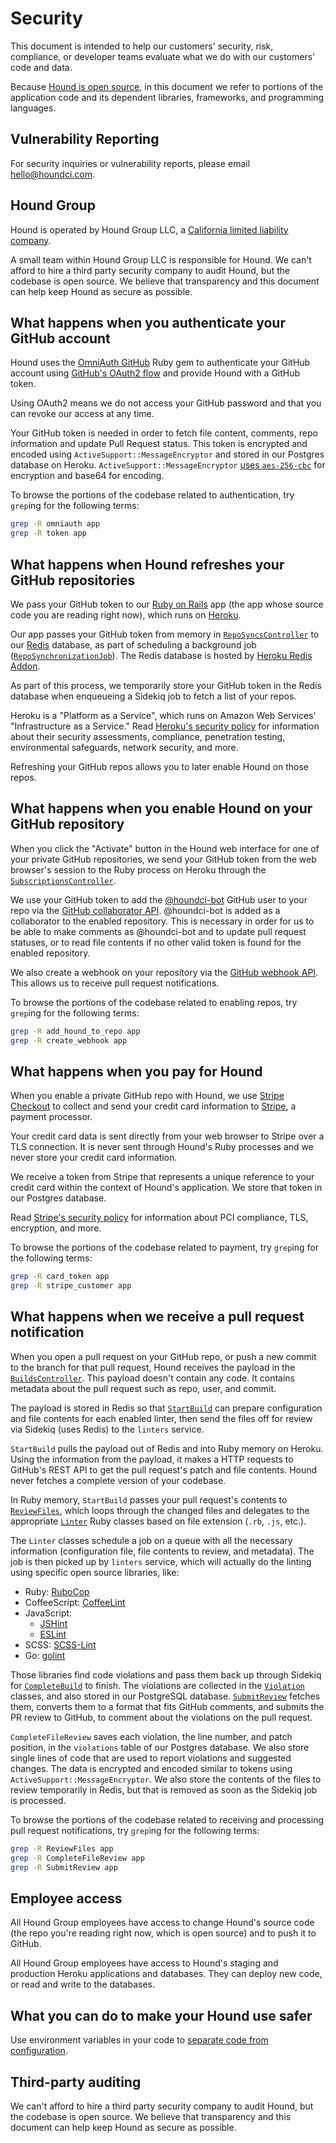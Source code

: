 Security
========

This document is intended to help our customers'
security, risk, compliance, or developer teams
evaluate what we do with our customers' code and data.

Because [Hound is open source][oss],
in this document we refer to portions of the application code and its dependent
libraries, frameworks, and programming languages.

[oss]: https://github.com/houndci/hound

Vulnerability Reporting
-----------------------

For security inquiries or vulnerability reports, please email
<hello@houndci.com>.

Hound Group
-----------

Hound is operated by Hound Group LLC,
a [California limited liability company][sos].

[sos]: https://businesssearch.sos.ca.gov/CBS/SearchResults?SearchType=NUMBER&SearchCriteria=201806410516

A small team within Hound Group LLC is responsible for Hound.
We can't afford to hire a third party security company to audit Hound,
but the codebase is open source.
We believe that transparency and this document can help keep Hound
as secure as possible.

What happens when you authenticate your GitHub account
------------------------------------------------------

Hound uses the [OmniAuth GitHub] Ruby gem to
authenticate your GitHub account using [GitHub's OAuth2 flow][gh-oauth]
and provide Hound with a GitHub token.

[OmniAuth GitHub]: https://github.com/intridea/omniauth-github
[gh-oauth]: https://developer.github.com/v3/oauth/

Using OAuth2 means we do not access your GitHub password
and that you can revoke our access at any time.

Your GitHub token is needed in order to fetch file content, comments, repo
information and update Pull Request status. This token is encrypted and encoded
using `ActiveSupport::MessageEncryptor` and stored in our Postgres database
on Heroku.
`ActiveSupport::MessageEncryptor` [uses `aes-256-cbc`][message-encryptor]
for encryption and base64 for encoding.

To browse the portions of the codebase related to authentication,
try `grep`ing for the following terms:

```bash
grep -R omniauth app
grep -R token app
```

[message-encryptor]: https://github.com/rails/rails/blob/2af7338bdf32790a28e388a99dada84db0af1b5f/activesupport/lib/active_support/message_encryptor.rb#L35

What happens when Hound refreshes your GitHub repositories
----------------------------------------------------------

We pass your GitHub token to our [Ruby on Rails] app
(the app whose source code you are reading right now),
which runs on [Heroku].

Our app passes your GitHub token from memory in
[`RepoSyncsController`] to our [Redis] database,
as part of scheduling a background job ([`RepoSynchronizationJob`]).
The Redis database is hosted by [Heroku Redis Addon].

[`RepoSyncsController`]: ../app/controllers/repo_syncs_controller.rb
[`RepoSynchronizationJob`]: ../app/jobs/repo_synchronization_job.rb
[Redis]: http://redis.io/
[Heroku Redis Addon]: https://elements.heroku.com/addons/heroku-redis

As part of this process,
we temporarily store your GitHub token in the Redis database
when enqueueing a Sidekiq job to fetch a list of your repos.

[Ruby on Rails]: http://rubyonrails.org
[Heroku]: https://www.heroku.com

Heroku is a "Platform as a Service",
which runs on Amazon Web Services' "Infrastructure as a Service."
Read [Heroku's security policy][aws] for information about their
security assessments, compliance, penetration testing,
environmental safeguards, network security, and more.

[aws]: https://www.heroku.com/policy/security

Refreshing your GitHub repos allows you to later enable Hound on those repos.

What happens when you enable Hound on your GitHub repository
------------------------------------------------------------

When you click the "Activate" button in the Hound web interface
for one of your private GitHub repositories,
we send your GitHub token from the web browser's session
to the Ruby process on Heroku
through the [`SubscriptionsController`].

[`SubscriptionsController`]: ../app/controllers/subscriptions_controller.rb

We use your GitHub token to add the [@houndci-bot] GitHub user to your repo
via the [GitHub collaborator API][api1]. @houndci-bot is added as a collaborator
to the enabled repository. This is necessary in order for us to be able to make
comments as @houndci-bot and to update pull request statuses, or to read file
contents if no other valid token is found for the enabled repository.

[@houndci-bot]: https://github.com/houndci-bot
[api1]: https://developer.github.com/v3/repos/collaborators/#add-collaborator

We also create a webhook on your repository via the [GitHub webhook API][api2].
This allows us to receive pull request notifications.

[api2]: https://developer.github.com/v3/repos/hooks/#create-a-hook

To browse the portions of the codebase related to enabling repos,
try `grep`ing for the following terms:

```bash
grep -R add_hound_to_repo app
grep -R create_webhook app
```

What happens when you pay for Hound
-----------------------------------

When you enable a private GitHub repo with Hound,
we use [Stripe Checkout] to collect and send your credit card information
to [Stripe], a payment processor.

Your credit card data is sent directly from your web browser to Stripe
over a TLS connection.
It is never sent through Hound's Ruby processes
and we never store your credit card information.

[Stripe Checkout]: https://stripe.com/checkout
[Stripe]: https://stripe.com

We receive a token from Stripe that represents a unique reference to your
credit card within the context of Hound's application.
We store that token in our Postgres database.

Read [Stripe's security policy] for information about PCI compliance,
TLS, encryption, and more.

[Stripe's security policy]: https://stripe.com/help/security

To browse the portions of the codebase related to payment,
try `grep`ing for the following terms:

```bash
grep -R card_token app
grep -R stripe_customer app
```

What happens when we receive a pull request notification
--------------------------------------------------------

When you open a pull request on your GitHub repo,
or push a new commit to the branch for that pull request,
Hound receives the payload in the [`BuildsController`].
This payload doesn't contain any code.
It contains metadata about the pull request such as repo, user, and commit.

[`BuildsController`]: ../app/controllers/builds_controller.rb

The payload is stored in Redis so that [`StartBuild`] can prepare configuration
and file contents for each enabled linter, then send the files off for review
via Sidekiq (uses Redis) to the `linters` service.

[`StartBuild`]: ../app/services/start_build.rb

`StartBuild` pulls the payload out of Redis and into Ruby memory on Heroku.
Using the information from the payload, it makes a HTTP requests to GitHub's
REST API to get the pull request's patch and file contents.
Hound never fetches a complete version of your codebase.

In Ruby memory,
`StartBuild` passes your pull request's contents to [`ReviewFiles`],
which loops through the changed files and delegates to the appropriate
[`Linter`] Ruby classes based on file extension (`.rb`, `.js`, etc.).

[`ReviewFiles`]: ../app/services/review_files.rb
[`Linter`]: ../app/models/linter/

The `Linter` classes schedule a job on a queue with all the necessary
information (configuration file, file contents to review, and metadata).
The job is then picked up by `linters` service, which will actually do the
linting using specific open source libraries, like:

* Ruby: [RuboCop](https://github.com/bbatsov/rubocop)
* CoffeeScript: [CoffeeLint](http://www.coffeelint.org/)
* JavaScript:
  * [JSHint](https://github.com/jshint/jshint)
  * [ESLint](https://github.com/eslint/eslint)
* SCSS: [SCSS-Lint](https://github.com/brigade/scss-lint)
* Go: [golint](https://github.com/golang/lint)

Those libraries find code violations
and pass them back up through Sidekiq for [`CompleteBuild`] to finish.
The violations are collected in the [`Violation`] classes, and also stored in
our PostgreSQL database. [`SubmitReview`] fetches them, converts them to a
format that fits GitHub comments, and submits the PR review to GitHub,
to comment about the violations on the pull request.

[`CompleteBuild`]: ../app/services/complete_build.rb
[`SubmitReview`]: ../app/services/submit_review.rb
[`Violation`]: ../app/models/violation.rb
[`Commenter`]: ../app/services/commenter.rb
[comment-api]: https://developer.github.com/v3/pulls/comments/

`CompleteFileReview` saves each violation, the line number, and patch position,
in the `violations` table of our Postgres database.
We also store single lines of code that are used to report violations and
suggested changes. The data is encrypted and encoded similar to tokens using
`ActiveSupport::MessageEncryptor`. We also store the contents of the files to
review temporarily in Redis, but that is removed as soon as the Sidekiq job is
processed.

To browse the portions of the codebase related to
receiving and processing pull request notifications,
try `grep`ing for the following terms:

```bash
grep -R ReviewFiles app
grep -R CompleteFileReview app
grep -R SubmitReview app
```

Employee access
---------------

All Hound Group employees have access to change Hound's source code
(the repo you're reading right now, which is open source)
and to push it to GitHub.

All Hound Group employees have access to
Hound's staging and production Heroku applications and databases.
They can deploy new code, or read and write to the databases.

What you can do to make your Hound use safer
--------------------------------------------

Use environment variables in your code
to [separate code from configuration][12factor].

[12factor]: http://12factor.net/config

Third-party auditing
--------------------

We can't afford to hire a third party security company to audit Hound,
but the codebase is open source.
We believe that transparency and this document can help keep Hound
as secure as possible.
